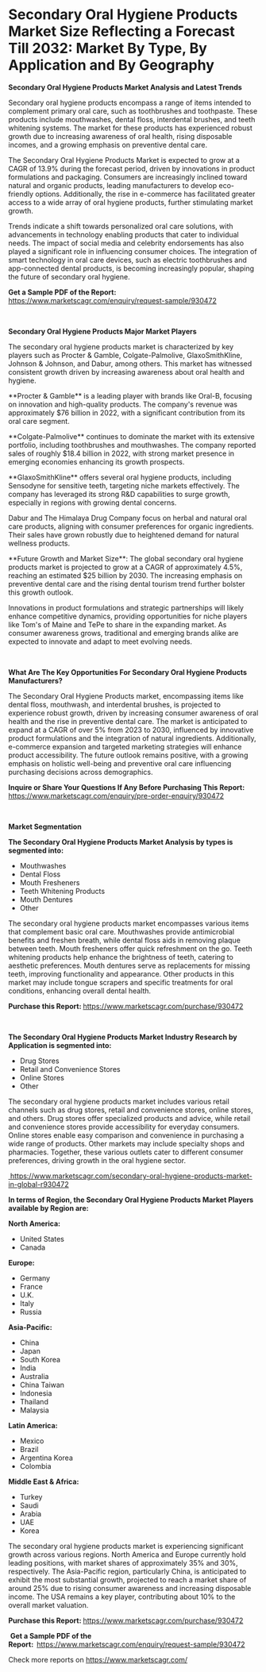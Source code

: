 <p><h1>Secondary Oral Hygiene Products Market Size Reflecting a Forecast Till 2032: Market By Type, By Application and By Geography</h1></p><p><strong>Secondary Oral Hygiene Products Market Analysis and Latest Trends</strong></p>
<p><p>Secondary oral hygiene products encompass a range of items intended to complement primary oral care, such as toothbrushes and toothpaste. These products include mouthwashes, dental floss, interdental brushes, and teeth whitening systems. The market for these products has experienced robust growth due to increasing awareness of oral health, rising disposable incomes, and a growing emphasis on preventive dental care.</p><p>The Secondary Oral Hygiene Products Market is expected to grow at a CAGR of 13.9% during the forecast period, driven by innovations in product formulations and packaging. Consumers are increasingly inclined toward natural and organic products, leading manufacturers to develop eco-friendly options. Additionally, the rise in e-commerce has facilitated greater access to a wide array of oral hygiene products, further stimulating market growth.</p><p>Trends indicate a shift towards personalized oral care solutions, with advancements in technology enabling products that cater to individual needs. The impact of social media and celebrity endorsements has also played a significant role in influencing consumer choices. The integration of smart technology in oral care devices, such as electric toothbrushes and app-connected dental products, is becoming increasingly popular, shaping the future of secondary oral hygiene.</p></p>
<p><strong>Get a Sample PDF of the Report:&nbsp;</strong> <a href="https://www.marketscagr.com/enquiry/request-sample/930472?utm_campaign=3537&utm_medium=2&utm_source=Github&utm_content=ia&utm_term=21032025&utm_id=secondary-oral-hygiene-products">https://www.marketscagr.com/enquiry/request-sample/930472</a></p>
<p>&nbsp;</p>
<p><strong>Secondary Oral Hygiene Products Major Market Players</strong></p>
<p><p>The secondary oral hygiene products market is characterized by key players such as Procter & Gamble, Colgate-Palmolive, GlaxoSmithKline, Johnson & Johnson, and Dabur, among others. This market has witnessed consistent growth driven by increasing awareness about oral health and hygiene.</p><p>**Procter & Gamble** is a leading player with brands like Oral-B, focusing on innovation and high-quality products. The company's revenue was approximately $76 billion in 2022, with a significant contribution from its oral care segment.</p><p>**Colgate-Palmolive** continues to dominate the market with its extensive portfolio, including toothbrushes and mouthwashes. The company reported sales of roughly $18.4 billion in 2022, with strong market presence in emerging economies enhancing its growth prospects.</p><p>**GlaxoSmithKline** offers several oral hygiene products, including Sensodyne for sensitive teeth, targeting niche markets effectively. The company has leveraged its strong R&D capabilities to surge growth, especially in regions with growing dental concerns.</p><p>Dabur and The Himalaya Drug Company focus on herbal and natural oral care products, aligning with consumer preferences for organic ingredients. Their sales have grown robustly due to heightened demand for natural wellness products.</p><p>**Future Growth and Market Size**: The global secondary oral hygiene products market is projected to grow at a CAGR of approximately 4.5%, reaching an estimated $25 billion by 2030. The increasing emphasis on preventive dental care and the rising dental tourism trend further bolster this growth outlook.</p><p>Innovations in product formulations and strategic partnerships will likely enhance competitive dynamics, providing opportunities for niche players like Tom's of Maine and TePe to share in the expanding market. As consumer awareness grows, traditional and emerging brands alike are expected to innovate and adapt to meet evolving needs.</p></p>
<p>&nbsp;</p>
<p><strong>What Are The Key Opportunities For Secondary Oral Hygiene Products Manufacturers?</strong></p>
<p><p>The Secondary Oral Hygiene Products market, encompassing items like dental floss, mouthwash, and interdental brushes, is projected to experience robust growth, driven by increasing consumer awareness of oral health and the rise in preventive dental care. The market is anticipated to expand at a CAGR of over 5% from 2023 to 2030, influenced by innovative product formulations and the integration of natural ingredients. Additionally, e-commerce expansion and targeted marketing strategies will enhance product accessibility. The future outlook remains positive, with a growing emphasis on holistic well-being and preventive oral care influencing purchasing decisions across demographics.</p></p>
<p><strong>Inquire or Share Your Questions If Any Before Purchasing This Report:</strong> <a href="https://www.marketscagr.com/enquiry/pre-order-enquiry/930472?utm_campaign=3537&utm_medium=2&utm_source=Github&utm_content=ia&utm_term=21032025&utm_id=secondary-oral-hygiene-products">https://www.marketscagr.com/enquiry/pre-order-enquiry/930472</a></p>
<p>&nbsp;</p>
<p><strong>Market Segmentation</strong></p>
<p><strong>The Secondary Oral Hygiene Products Market Analysis by types is segmented into:</strong></p>
<p><ul><li>Mouthwashes</li><li>Dental Floss</li><li>Mouth Fresheners</li><li>Teeth Whitening Products</li><li>Mouth Dentures</li><li>Other</li></ul></p>
<p><p>The secondary oral hygiene products market encompasses various items that complement basic oral care. Mouthwashes provide antimicrobial benefits and freshen breath, while dental floss aids in removing plaque between teeth. Mouth fresheners offer quick refreshment on the go. Teeth whitening products help enhance the brightness of teeth, catering to aesthetic preferences. Mouth dentures serve as replacements for missing teeth, improving functionality and appearance. Other products in this market may include tongue scrapers and specific treatments for oral conditions, enhancing overall dental health.</p></p>
<p><strong>Purchase this Report:&nbsp;</strong><a href="https://www.marketscagr.com/purchase/930472?utm_campaign=3537&utm_medium=2&utm_source=Github&utm_content=ia&utm_term=21032025&utm_id=secondary-oral-hygiene-products">https://www.marketscagr.com/purchase/930472</a></p>
<p>&nbsp;</p>
<p><strong>The Secondary Oral Hygiene Products Market Industry Research by Application is segmented into:</strong></p>
<p><ul><li>Drug Stores</li><li>Retail and Convenience Stores</li><li>Online Stores</li><li>Other</li></ul></p>
<p><p>The secondary oral hygiene products market includes various retail channels such as drug stores, retail and convenience stores, online stores, and others. Drug stores offer specialized products and advice, while retail and convenience stores provide accessibility for everyday consumers. Online stores enable easy comparison and convenience in purchasing a wide range of products. Other markets may include specialty shops and pharmacies. Together, these various outlets cater to different consumer preferences, driving growth in the oral hygiene sector.</p></p>
<p><a href="https://www.marketscagr.com/secondary-oral-hygiene-products-market-in-global-r930472?utm_campaign=3537&utm_medium=2&utm_source=Github&utm_content=ia&utm_term=21032025&utm_id=secondary-oral-hygiene-products">&nbsp;https://www.marketscagr.com/secondary-oral-hygiene-products-market-in-global-r930472</a></p>
<p><strong>In terms of Region, the Secondary Oral Hygiene Products Market Players available by Region are:</strong></p>
<p>
    <p> <strong> North America: </strong>
        <ul>
            <li>United States</li>
            <li>Canada</li>
        </ul>
        </p> 
    <p> <strong> Europe: </strong>
        <ul>
            <li>Germany</li>
            <li>France</li>
            <li>U.K.</li>
            <li>Italy</li>
            <li>Russia</li>
        </ul>
        </p> 
    <p> <strong> Asia-Pacific: </strong>
        <ul>
            <li>China</li>
            <li>Japan</li>
            <li>South Korea</li>
            <li>India</li>
            <li>Australia</li>
            <li>China Taiwan</li>
            <li>Indonesia</li>
            <li>Thailand</li>
            <li>Malaysia</li>
        </ul>
        </p> 
    <p> <strong> Latin America: </strong>
        <ul>
            <li>Mexico</li>
            <li>Brazil</li>
            <li>Argentina Korea</li>
            <li>Colombia</li>
        </ul>
        </p> 
    <p> <strong> Middle East & Africa: </strong>
        <ul>
            <li>Turkey</li>
            <li>Saudi</li>
            <li>Arabia</li>
            <li>UAE</li>
            <li>Korea</li>
        </ul>
    </p>
    </p>
<p><p>The secondary oral hygiene products market is experiencing significant growth across various regions. North America and Europe currently hold leading positions, with market shares of approximately 35% and 30%, respectively. The Asia-Pacific region, particularly China, is anticipated to exhibit the most substantial growth, projected to reach a market share of around 25% due to rising consumer awareness and increasing disposable income. The USA remains a key player, contributing about 10% to the overall market valuation.</p></p>
<p><strong>Purchase this Report: </strong><a href="https://www.marketscagr.com/purchase/930472?utm_campaign=3537&utm_medium=2&utm_source=Github&utm_content=ia&utm_term=21032025&utm_id=secondary-oral-hygiene-products">https://www.marketscagr.com/purchase/930472</a></p>
<p>&nbsp;<strong>Get a Sample PDF of the Report:&nbsp;&nbsp;</strong><a href="https://www.marketscagr.com/enquiry/request-sample/930472?utm_campaign=3537&utm_medium=2&utm_source=Github&utm_content=ia&utm_term=21032025&utm_id=secondary-oral-hygiene-products">https://www.marketscagr.com/enquiry/request-sample/930472</a></p>
<p><strong></strong></p>
<p>Check more reports on <a href="https://www.marketscagr.com/?utm_campaign=3537&utm_medium=2&utm_source=Github&utm_content=ia&utm_term=21032025&utm_id=secondary-oral-hygiene-products">https://www.marketscagr.com/</a></p>